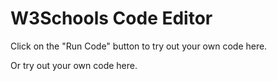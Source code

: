<!DOCTYPE html>
<html>
  <body>
    <h1>W3Schools Code Editor</h1>
    <p>Click on the "Run Code" button to try out your own code here.</p>
    <p>Or try out your own code here.</p>
  </body>
</html>
